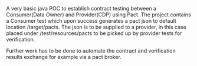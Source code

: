 A very basic java POC to establish contract testing between a Consumer(Data Owner) and Provider(CDP) using Pact. 
The project contains a Consumer test which upon success generates a pact json to default location /target/pacts. The json is to be supplied to a provider, in this case placed under /test/resources/pacts to be picked up by provider tests for verification. 

Further work has to be done to automate the contract and verification results exchange for example via a pact broker.
